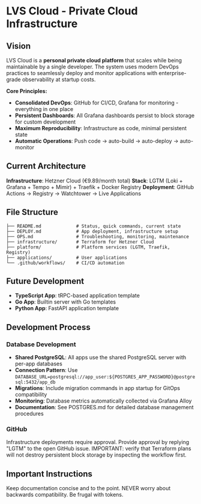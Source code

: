 # LVS Cloud - Private Cloud Infrastructure

## Vision

LVS Cloud is a **personal private cloud platform** that scales while being maintainable by a single developer. The system uses modern DevOps practices to seamlessly deploy and monitor applications with enterprise-grade observability at startup costs.

**Core Principles:**

- **Consolidated DevOps**: GitHub for CI/CD, Grafana for monitoring - everything in one place
- **Persistent Dashboards**: All Grafana dashboards persist to block storage for custom development
- **Maximum Reproducibility**: Infrastructure as code, minimal persistent state
- **Automatic Operations**: Push code → auto-build → auto-deploy → auto-monitor

## Current Architecture

**Infrastructure**: Hetzner Cloud (€9.89/month total)
**Stack**: LGTM (Loki + Grafana + Tempo + Mimir) + Traefik + Docker Registry
**Deployment**: GitHub Actions → Registry → Watchtower → Live Applications

## File Structure

```plaintext
├── README.md             # Status, quick commands, current state
├── DEPLOY.md             # App deployment, infrastructure setup
├── OPS.md                # Troubleshooting, monitoring, maintenance
├── infrastructure/       # Terraform for Hetzner Cloud
├── platform/             # Platform services (LGTM, Traefik, Registry)
├── applications/         # User applications
└── .github/workflows/    # CI/CD automation
```

## Future Development

- **TypeScript App**: tRPC-based application template
- **Go App**: Builtin server with Go templates
- **Python App**: FastAPI application template

## Development Process

### Database Development

- **Shared PostgreSQL**: All apps use the shared PostgreSQL server with per-app databases
- **Connection Pattern**: Use `DATABASE_URL=postgresql://app_user:${POSTGRES_APP_PASSWORD}@postgresql:5432/app_db`
- **Migrations**: Include migration commands in app startup for GitOps compatibility
- **Monitoring**: Database metrics automatically collected via Grafana Alloy
- **Documentation**: See POSTGRES.md for detailed database management procedures

### GitHub

Infrastructure deployments require approval. Provide approval by replying "LGTM" to the open GitHub issue. IMPORTANT: verify that Terraform plans will not destroy persistent block storage by inspecting the workflow first.

## Important Instructions

Keep documentation concise and to the point. NEVER worry about backwards compatibility. Be frugal with tokens.
